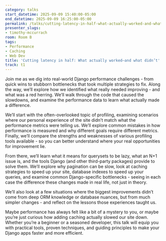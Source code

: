 ```yaml
---
category: talks
start_datetime: 2025-09-09 15:40:00-05:00
end_datetime: 2025-09-09 16:25:00-05:00
permalink: /talks/cutting-latency-in-half-what-actually-worked-and-what-didnt/
presenter_slugs:
- timothy-mccurrach
room: Room B
tags:
- Performance
- Caching
- Web Dev
title: 'Cutting latency in half: What actually worked—and what didn’t'
track: t1
---
```


Join me as we dig into real-world Django performance challenges - from quick wins to stubborn bottlenecks that took multiple strategies to fix. Along the way, we’ll explore how we identified what really needed improving - and what was a red herring. We’ll walk through the code that caused the slowdowns, and examine the performance data to learn what actually made a difference.

We’ll start with the often-overlooked topic of profiling, examining scenarios where our personal experience of the site didn’t match what the performance metrics were telling us. We’ll explore common mistakes in how performance is measured and why different goals require different metrics. Finally, we’ll compare the strengths and weaknesses of various profiling tools available - so you can better understand where your real opportunities for improvement lie.

From there, we’ll learn what it means for querysets to be lazy, what an N+1 issue is, and the tools Django (and other third-party packages) provide to solve them. We’ll explore why pagination can be slow, look at caching strategies to speed up your site, database indexes to speed up your queries, and examine common Django-specific bottlenecks - seeing in each case the difference these changes made in real life, not just in theory.

We’ll also look at a few situations where the biggest improvements didn’t come from deep ORM knowledge or database nuances, but from much simpler changes - and reflect on the lessons those experiences taught us.

Maybe performance has always felt like a bit of a mystery to you, or maybe you’re just curious how adding caching actually slowed our site down. Whether you’re a beginner or a seasoned developer, this talk will equip you with practical tools, proven techniques, and guiding principles to make your Django apps faster and more efficient.